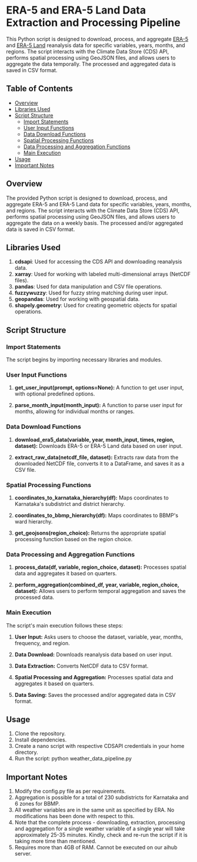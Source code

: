 # ERA-5 and ERA-5 Land Data Extraction and Processing Pipeline

This Python script is designed to download, process, and aggregate [ERA-5]([url](https://cds.climate.copernicus.eu/cdsapp#!/dataset/reanalysis-era5-single-levels)) and [ERA-5 Land]([url](https://cds.climate.copernicus.eu/cdsapp#!/dataset/reanalysis-era5-land?tab=overview)) reanalysis data for specific variables, years, months, and regions. The script interacts with the Climate Data Store (CDS) API, performs spatial processing using GeoJSON files, and allows users to aggregate the data temporally. The processed and aggregated data is saved in CSV format.

## Table of Contents

- [Overview](#overview)
- [Libraries Used](#libraries-used)
- [Script Structure](#script-structure)
  - [Import Statements](#import-statements)
  - [User Input Functions](#user-input-functions)
  - [Data Download Functions](#data-download-functions)
  - [Spatial Processing Functions](#spatial-processing-functions)
  - [Data Processing and Aggregation Functions](#data-processing-and-aggregation-functions)
  - [Main Execution](#main-execution)
- [Usage](#usage)
- [Important Notes](#important-notes)

## Overview

The provided Python script is designed to download, process, and aggregate ERA-5 and ERA-5 Land data for specific variables, years, months, and regions. The script interacts with the Climate Data Store (CDS) API, performs spatial processing using GeoJSON files, and allows users to aggregate the data on a weekly basis. The processed and/or aggregated data is saved in CSV format.

## Libraries Used

1. **cdsapi**: Used for accessing the CDS API and downloading reanalysis data.
2. **xarray**: Used for working with labeled multi-dimensional arrays (NetCDF files).
3. **pandas**: Used for data manipulation and CSV file operations.
4. **fuzzywuzzy**: Used for fuzzy string matching during user input.
5. **geopandas**: Used for working with geospatial data.
6. **shapely.geometry**: Used for creating geometric objects for spatial operations.

## Script Structure

### Import Statements

The script begins by importing necessary libraries and modules. 

### User Input Functions

1. **get_user_input(prompt, options=None):** A function to get user input, with optional predefined options.

2. **parse_month_input(month_input):** A function to parse user input for months, allowing for individual months or ranges.

### Data Download Functions

1. **download_era5_data(variable, year, month_input, times, region, dataset):** Downloads ERA-5 or ERA-5 Land data based on user input.

2. **extract_raw_data(netcdf_file, dataset):** Extracts raw data from the downloaded NetCDF file, converts it to a DataFrame, and saves it as a CSV file.

### Spatial Processing Functions

1. **coordinates_to_karnataka_hierarchy(df):** Maps coordinates to Karnataka's subdistrict and district hierarchy.

2. **coordinates_to_bbmp_hierarchy(df):** Maps coordinates to BBMP's ward hierarchy.

3. **get_geojsons(region_choice):** Returns the appropriate spatial processing function based on the region choice.

### Data Processing and Aggregation Functions

1. **process_data(df, variable, region_choice, dataset):** Processes spatial data and aggregates it based on quarters.

2. **perform_aggregation(combined_df, year, variable, region_choice, dataset):** Allows users to perform temporal aggregation and saves the processed data.

### Main Execution

The script's main execution follows these steps:

1. **User Input:** Asks users to choose the dataset, variable, year, months, frequency, and region.

2. **Data Download:** Downloads reanalysis data based on user input.

3. **Data Extraction:** Converts NetCDF data to CSV format.

4. **Spatial Processing and Aggregation:** Processes spatial data and aggregates it based on quarters.

5. **Data Saving:** Saves the processed and/or aggregated data in CSV format.

## Usage

1. Clone the repository.
2. Install dependencies.
3. Create a nano script with respective CDSAPI credentials in your home directory.
4. Run the script: python weather_data_pipeline.py

## Important Notes

1. Modify the config.py file as per requirements.
2. Aggregation is possible for a total of 230 subdistricts for Karnataka and 6 zones for BBMP.
3. All weather variables are in the same unit as specified by ERA. No modifications has been done with respect to this.
4. Note that the complete process - downloading, extraction, processing and aggregation for a single weather variable of a single year will take approximately 25-35 minutes. Kindly, check and re-run the script if it is taking more time than mentioned.
5. Requires more than 4GB of RAM. Cannot be executed on our aihub server.
